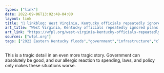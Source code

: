 ```yaml
---
types: ["link"]
date: 2022-09-06T13:02:48-04:00
layout: link
title: "🔗 linkblog: West Virginia, Kentucky officials repeatedly ignored plans to prepare for catastrophic floods. Residents are paying the price. – 89.3 WFPL News Louisville'"
art_title: "West Virginia, Kentucky officials repeatedly ignored plans to prepare for catastrophic floods. Residents are paying the price. – 89.3 WFPL News Louisville"
art_link: "https://wfpl.org/west-virginia-kentucky-officials-repeatedly-ignored-plans-to-prepare-for-catastrophic-floods-residents-are-paying-the-price/"
sources: ["wfpl.org"]
tags: ["2022 Eastern Kentucky floods","government","infrastructure","climate change"]
---
```

This is a tragic detail in an even more tragic story. Government can absolutely be good, and our allergic reaction to spending, laws, and policy only makes these situations worse.
 
